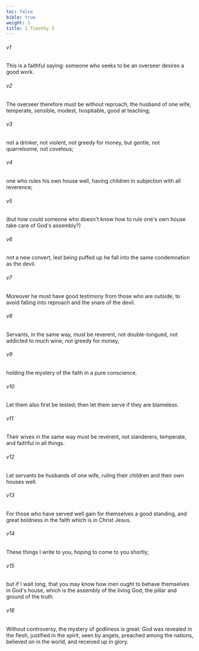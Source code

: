 ```yaml
---
toc: false
bible: true
weight: 1
title: 1 Timothy 3
---
```




###### v1 
This is a faithful saying: someone who seeks to be an overseer desires a good work. 

###### v2 
The overseer therefore must be without reproach, the husband of one wife, temperate, sensible, modest, hospitable, good at teaching; 

###### v3 
not a drinker, not violent, not greedy for money, but gentle, not quarrelsome, not covetous; 

###### v4 
one who rules his own house well, having children in subjection with all reverence; 

###### v5 
(but how could someone who doesn't know how to rule one's own house take care of God's assembly?) 

###### v6 
not a new convert, lest being puffed up he fall into the same condemnation as the devil. 

###### v7 
Moreover he must have good testimony from those who are outside, to avoid falling into reproach and the snare of the devil. 

###### v8 
Servants, in the same way, must be reverent, not double-tongued, not addicted to much wine, not greedy for money, 

###### v9 
holding the mystery of the faith in a pure conscience. 

###### v10 
Let them also first be tested; then let them serve if they are blameless. 

###### v11 
Their wives in the same way must be reverent, not slanderers, temperate, and faithful in all things. 

###### v12 
Let servants be husbands of one wife, ruling their children and their own houses well. 

###### v13 
For those who have served well gain for themselves a good standing, and great boldness in the faith which is in Christ Jesus. 

###### v14 
These things I write to you, hoping to come to you shortly; 

###### v15 
but if I wait long, that you may know how men ought to behave themselves in God's house, which is the assembly of the living God, the pillar and ground of the truth. 

###### v16 
Without controversy, the mystery of godliness is great: God was revealed in the flesh, justified in the spirit, seen by angels, preached among the nations, believed on in the world, and received up in glory.

